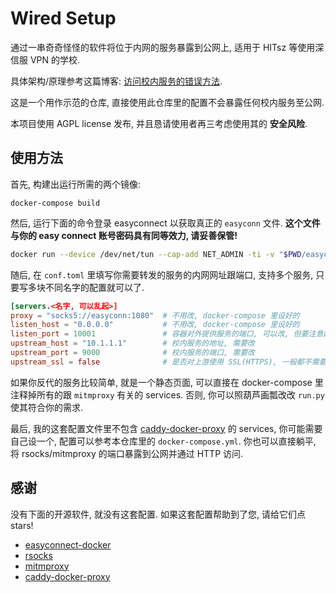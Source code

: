 # Wired Setup

通过一串奇奇怪怪的软件将位于内网的服务暴露到公网上, 适用于 HITsz 等使用深信服 VPN 的学校.

具体架构/原理参考这篇博客: [访问校内服务的错误方法]().

这是一个用作示范的仓库, 直接使用此仓库里的配置不会暴露任何校内服务至公网.

本项目使用 AGPL license 发布, 并且恳请使用者再三考虑使用其的 **安全风险**.

## 使用方法 

首先, 构建出运行所需的两个镜像:

```
docker-compose build
```

然后, 运行下面的命令登录 easyconnect 以获取真正的 `easyconn` 文件. **这个文件与你的 easy connect 账号密码具有同等效力, 请妥善保管!**

```bash
docker run --device /dev/net/tun --cap-add NET_ADMIN -ti -v "$PWD/easyconn:/root/.easyconn" -e EC_VER=7.6.3 hagb/docker-easyconnect:cli
```

随后, 在 `conf.toml` 里填写你需要转发的服务的内网网址跟端口, 支持多个服务, 只要写多块不同名字的配置就可以了.

```toml
[servers.<名字, 可以乱起>]
proxy = "socks5://easyconn:1080"  # 不用改, docker-compose 里设好的
listen_host = "0.0.0.0"           # 不用改, docker-compose 里设好的
listen_port = 10001               # 容器对外提供服务的端口, 可以改, 但要注意配合好 docker-compose
upstream_host = "10.1.1.1"        # 校内服务的地址, 需要改
upstream_port = 9000              # 校内服务的端口, 需要改
upstream_ssl = false              # 是否对上游使用 SSL(HTTPS), 一般都不需要
```

如果你反代的服务比较简单, 就是一个静态页面, 可以直接在 docker-compose 里注释掉所有的跟 `mitmproxy` 有关的 services. 否则, 你可以照葫芦画瓢改改 `run.py` 使其符合你的需求.

最后, 我的这套配置文件里不包含 [caddy-docker-proxy](https://github.com/lucaslorentz/caddy-docker-proxy) 的 services, 你可能需要自己设一个, 配置可以参考本仓库里的 `docker-compose.yml`. 你也可以直接躺平, 将 rsocks/mitmproxy 的端口暴露到公网并通过 HTTP 访问.

## 感谢 

没有下面的开源软件, 就没有这套配置. 如果这套配置帮助到了您, 请给它们点 stars!

- [easyconnect-docker](https://github.com/Hagb/docker-easyconnect)
- [rsocks](https://github.com/tonyseek/rsocks) 
- [mitmproxy](https://github.com/mitmproxy/mitmproxy)
- [caddy-docker-proxy](https://github.com/lucaslorentz/caddy-docker-proxy)